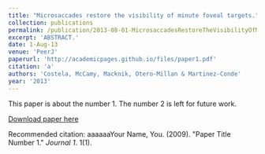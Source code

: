 ```yaml
---
title: "Microsaccades restore the visibility of minute foveal targets."
collection: publications
permalink: /publication/2013-08-01-MicrosaccadesRestoreTheVisibilityOfMinuteFovealTargets_
excerpt: 'ABSTRACT.'
date: 1-Aug-13
venue: 'PeerJ'
paperurl: 'http://academicpages.github.io/files/paper1.pdf'
citation: 'a'
authors: 'Costela, McCamy, Macknik, Otero-Millan & Martinez-Conde'
year: '2013'
---
```

This paper is about the number 1. The number 2 is left for future work.

[Download paper here](http://academicpages.github.io/files/paper1.pdf)

Recommended citation: aaaaaaYour Name, You. (2009). "Paper Title Number 1." <i>Journal 1</i>. 1(1).
